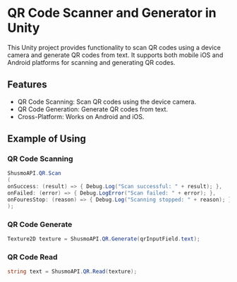 # QR Code Scanner and Generator in Unity

This Unity project provides functionality to scan QR codes using a device camera and generate QR codes from text. It supports both mobile iOS and Android platforms for scanning and generating QR codes.

## Features

- QR Code Scanning: Scan QR codes using the device camera.
- QR Code Generation: Generate QR codes from text.
- Cross-Platform: Works on Android and iOS.

## Example of Using

### QR Code Scanning
```csharp
ShusmoAPI.QR.Scan
(
onSuccess: (result) => { Debug.Log("Scan successful: " + result); },
onFailed: (error) => { Debug.LogError("Scan failed: " + error); },
onFouresStop: (reason) => { Debug.Log("Scanning stopped: " + reason); }
);
```

### QR Code Generate
```csharp
Texture2D texture = ShusmoAPI.QR.Generate(qrInputField.text);
```

### QR Code Read
```csharp
string text = ShusmoAPI.QR.Read(texture);
```
